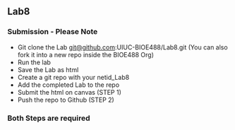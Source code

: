 ## Lab8

### Submission - Please Note

- Git clone the Lab git@github.com:UIUC-BIOE488/Lab8.git (You can also fork it into a new repo inside the BIOE488 Org)
- Run the lab
- Save the Lab as html
- Create a git repo with your netid_Lab8
- Add the completed Lab to the repo
- Submit the html on canvas (STEP 1)
- Push the repo to Github  (STEP 2)

### **Both Steps are required**
